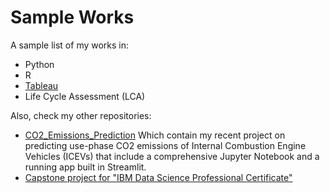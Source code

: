 # Sample Works

A sample list of my works in:
- Python
- R
- [Tableau](https://public.tableau.com/app/profile/hasan.roshan/viz/DatabelCostumersChurn/DATABELCUSTOMERSCHURNANALYSIS)
- Life Cycle Assessment (LCA)

Also, check my other repositories:
- [CO2_Emissions_Prediction](https://github.com/hroshan/CO2_Emissions_Prediction) Which contain my recent project on predicting use-phase CO2 emissions of Internal Combustion Engine Vehicles (ICEVs) that include a comprehensive Jupyter Notebook and a running app built in Streamlit.
- [Capstone project for "IBM Data Science Professional Certificate"](https://github.com/hroshan/IBMDSPC)
